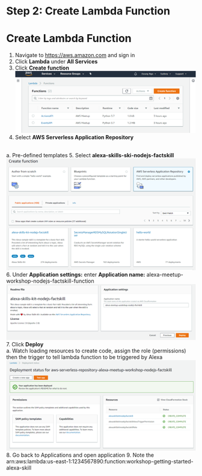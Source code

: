 # Step 2: Create Lambda Function


# Create Lambda Function
1.	Navigate to https://aws.amazon.com and sign in
2.	Click <b>Lambda</b> under <b>All Services</b>
3.	Click <b>Create function</b>
![Create function 01](https://github.com/h0psing/melb-amazon-alexa-meetup/blob/master/images/Create-function-01.png)
4.	Select <b>AWS Serverless Application Repository</b>

<br />  a. Pre-defined templates
5.	Select <b>alexa-skills-ski-nodejs-factskill</b>
![Create function 02](https://github.com/h0psing/melb-amazon-alexa-meetup/blob/master/images/Create-function-02.png)
6.	Under <b>Application settings:</b> enter <b>Application name:</b> alexa-meetup-workshop-nodejs-factskill-function
![Create function 03](https://github.com/h0psing/melb-amazon-alexa-meetup/blob/master/images/Create-function-03.png)
7.	Click <b>Deploy</b>
<br />  a.	Watch loading resources to create code, assign the role (permissions) then the trigger to tell lambda function to be triggered by Alexa
![Create function 04](https://github.com/h0psing/melb-amazon-alexa-meetup/blob/master/images/Create-function-04.png)
8.	Go back to Applications and open application
9.	Note the arn:aws:lambda:us-east-1:1234567890:function:workshop-getting-started-alexa-skill


